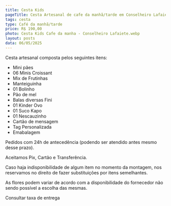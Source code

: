 ```yaml
---
title: Cesta Kids
pageTitle: Cesta Artesanal de cafe da manhã/tarde em Conselheiro Lafaiete MG | Memorare Cestas
tags: cesta
type: Café da manhã/tarde
price: R$ 190,00
photo: Cesta Kids Cafe da manha - Conselheiro Lafaiete.webp
layout: posts
data: 06/05/2025
---
```

Cesta artesanal composta pelos seguintes itens:

- Mini pães
- 06 Minis Croissant
- Mix de Frutinhas
- Manteiguinha
- 01 Bolinho
- Pão de mel
- Balas diversas Fini
- 01 Kinder Ovo
- 01 Suco Kapo
- 01 Nescauzinho
- Cartão de mensagem
- Tag Personalizada
- Emabalagem


Pedidos com 24h de antecedência (podendo ser atendido antes mesmo desse prazo). 

Aceitamos Pix, Cartão e Transferência. 

Caso haja indisponibilidade de algum item no momento da montagem, nos reservamos no direito de fazer substituições por itens semelhantes. 

As flores podem variar de acordo com a disponibilidade do fornecedor não sendo possível a escolha das mesmas. 

Consultar taxa de entrega